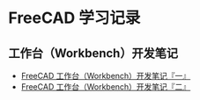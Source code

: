 # FreeCAD 学习记录
## 工作台（Workbench）开发笔记
- [FreeCAD 工作台（Workbench）开发笔记『一』](./N001.md)
- [FreeCAD 工作台（Workbench）开发笔记『二』](./N002.md)